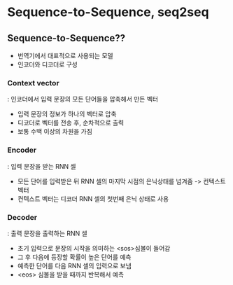 # Sequence-to-Sequence, seq2seq

## Sequence-to-Sequence??

- 번역기에서 대표적으로 사용되는 모델
- 인코더와 디코더로 구성

### Context vector

: 인코더에서 입력 문장의 모든 단어들을 압축해서 만든 벡터

- 입력 문장의 정보가 하나의 벡터로 압축
- 디코더로 벡터를 전송 후, 순차적으로 출력
- 보통 수백 이상의 차원을 가짐

### Encoder

: 입력 문장을 받는 RNN 셀

- 모든 단어를 입력받은 뒤 RNN 셀의 마지막 시점의 은닉상태를 넘겨줌 -> 컨텍스트 벡터
- 컨텍스트 벡터는 디코더 RNN 셀의 첫번째 은닉 상태로 사용

### Decoder

: 출력 문장을 출력하는 RNN 셀

- 초기 입력으로 문장의 시작을 의미하는 \<sos>심볼이 들어감
- 그 후 다음에 등장할 확률이 높은 단어를 예측
- 예측한 단어를 다음 RNN 셀의 입력으로 보냄
- \<eos> 심볼을 받을 때까지 반복해서 예측
